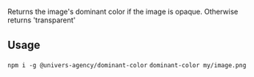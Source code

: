 Returns the image's dominant color if the image is opaque. Otherwise returns 'transparent'

## Usage

`npm i -g @univers-agency/dominant-color`
`dominant-color my/image.png`
